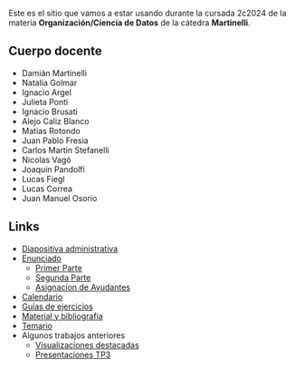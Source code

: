 Este es el sitio que vamos a estar usando durante la cursada 2c2024 de la materia **Organización/Ciencia de Datos** de la cátedra **Martinelli**.

## Cuerpo docente

* Damián Martinelli
* Natalia Golmar
* Ignacio Argel
* Julieta Ponti
* Ignacio Brusati
* Alejo Caliz Blanco
* Matias Rotondo
* Juan Pablo Fresia
* Carlos Martin Stefanelli
* Nicolas Vagó
* Joaquin Pandolfi
* Lucas Fiegl
* Lucas Correa
* Juan Manuel Osorio

## Links

* [Diapositiva administrativa](TBA)
* [Enunciado](consigna_tp_2c2024.md)
  * [Primer Parte](consigna_tp_2c2024.md#primera-entrega-analisis-exploratorio)
  * [Segunda Parte](consigna_tp_2c2024.md#segunda-entrega-visualizaciones)
  * [Asignacion de Ayudantes](consigna_tp_2c2024.md#asignaciones-de-ayudantes)  
* [Calendario](calendario_2024_2c.md)
* [Guías de ejercicios](/guias)
* [Material y bibliografía](materiales.md)
* [Temario](temario.md)
* Algunos trabajos anteriores
  * [Visualizaciones destacadas](visualizaciones.md)
  * [Presentaciones TP3](tps4.md)
